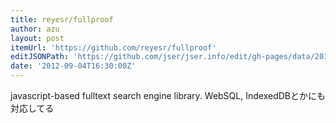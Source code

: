```yaml
---
title: reyesr/fullproof
author: azu
layout: post
itemUrl: 'https://github.com/reyesr/fullproof'
editJSONPath: 'https://github.com/jser/jser.info/edit/gh-pages/data/2012/09/index.json'
date: '2012-09-04T16:30:00Z'
---
```

javascript-based fulltext search engine library.
WebSQL, IndexedDBとかにも対応してる
